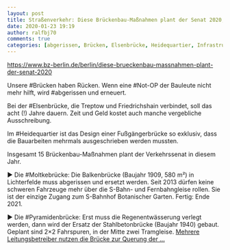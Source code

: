 ```yaml
---
layout: post
title: Straßenverkehr: Diese Brückenbau-Maßnahmen plant der Senat 2020, aus BZ Berlin
date: 2020-01-23 19:19
author: ralfbj70
comments: true
categories: [abgerissen, Brücken, Elsenbrücke, Heidequartier, Infrastruktur, Moltkebrücke, Not, Pyramidenbrücke, Straßenverkehr, zu Fuß mobil]
---
```

https://www.bz-berlin.de/berlin/diese-brueckenbau-massnahmen-plant-der-senat-2020

Unsere #Brücken haben Rücken. Wenn eine #Not-OP der Bauleute nicht mehr hilft, wird #abgerissen und erneuert.

Bei der #Elsenbrücke, die Treptow und Friedrichshain verbindet, soll das acht (!) Jahre dauern. Zeit und Geld kostet auch manche vergebliche Ausschreibung.

Im #Heidequartier ist das Design einer Fußgängerbrücke so exklusiv, dass die Bauarbeiten mehrmals ausgeschrieben werden mussten.

Insgesamt 15 Brückenbau-Maßnahmen plant der Verkehrssenat in diesem Jahr.

► Die #Moltkebrücke: Die Balkenbrücke (Baujahr 1909, 580 m²) in Lichterfelde muss abgerissen und ersetzt werden. Seit 2013 dürfen keine schweren Fahrzeuge mehr über die S-Bahn- und Fernbahngleise rollen. Sie ist der einzige Zugang zum S-Bahnhof Botanischer Garten. Fertig: Ende 2021.

► Die #Pyramidenbrücke: Erst muss die Regenentwässerung verlegt werden, dann wird der Ersatz der Stahlbetonbrücke (Baujahr 1940) gebaut. Geplant sind 2×2 Fahrspuren, in der Mitte zwei Tramgleise. <a href="https://www.bz-berlin.de/berlin/diese-brueckenbau-massnahmen-plant-der-senat-2020">Mehrere Leitungsbetreiber nutzen die Brücke zur Querung der ...</a>
